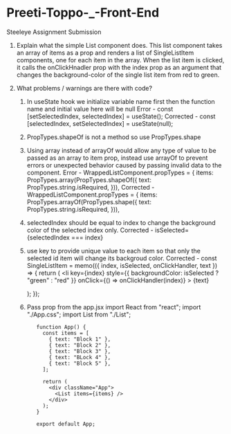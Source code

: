 # Preeti-Toppo-_-Front-End
Steeleye Assignment Submission

1. Explain what the simple List component does.
   This list component takes an array of items as a prop and renders a list of SingleListItem components, one for each item in the array. When the list item is clicked, it calls the onClickHnadler prop with the index prop as an argument that changes the background-color of the single list item from red to green.

2. What problems / warnings are there with code?
   1. In useState hook we initialize variable name first then the function name and initial value here will be null
         Error -  const [setSelectedIndex, selectedIndex] = useState();
         Corrected - const [selectedIndex, setSelectedIndex] = useState(null);
   
   2. PropTypes.shapeOf is not a method so use PropTypes.shape
   
   3. Using array instead of arrayOf would allow any type of value to be passed as an array to item prop, instead use arrayOf to prevent errors or unexpected behavior caused by passing invalid data to the component.
          Error - WrappedListComponent.propTypes = {
                      items: PropTypes.array(PropTypes.shapeOf({
                        text: PropTypes.string.isRequired,
                   })),
          Corrected  - WrappedListComponent.propTypes = {
                      items: PropTypes.arrayOf(PropTypes.shape({
                        text: PropTypes.string.isRequired,
                   })),    
                   
    4.  selectedIndex should be equal to index to change the background color of the selected index only.
        Corrected -  isSelected={selectedIndex === index}
        
    5. use key to provide unique value to each item so that only the selected id item will change its backgroud color.
           Corrected - const SingleListItem = memo(({ index, isSelected, onClickHandler, text }) => {
                        return (
                          <li
                            key={index}
                            style={{ backgroundColor: isSelected ? "green" : "red" }}
                            onClick={() => onClickHandler(index)}
                          >
                            {text}
                          </li>
                        );
                      });    
                      
    6. Pass prop from the app.jsx
              import React from "react";
              import "./App.css";
              import List from "./List";

              function App() {
                const items = [
                  { text: "Block 1" },
                  { text: "Block 2" },
                  { text: "Block 3" },
                  { text: "BLock 4" },
                  { text: "Block 5" },
                ];

                return (
                  <div className="App">
                    <List items={items} />
                  </div>
                );
              }

              export default App;

   
